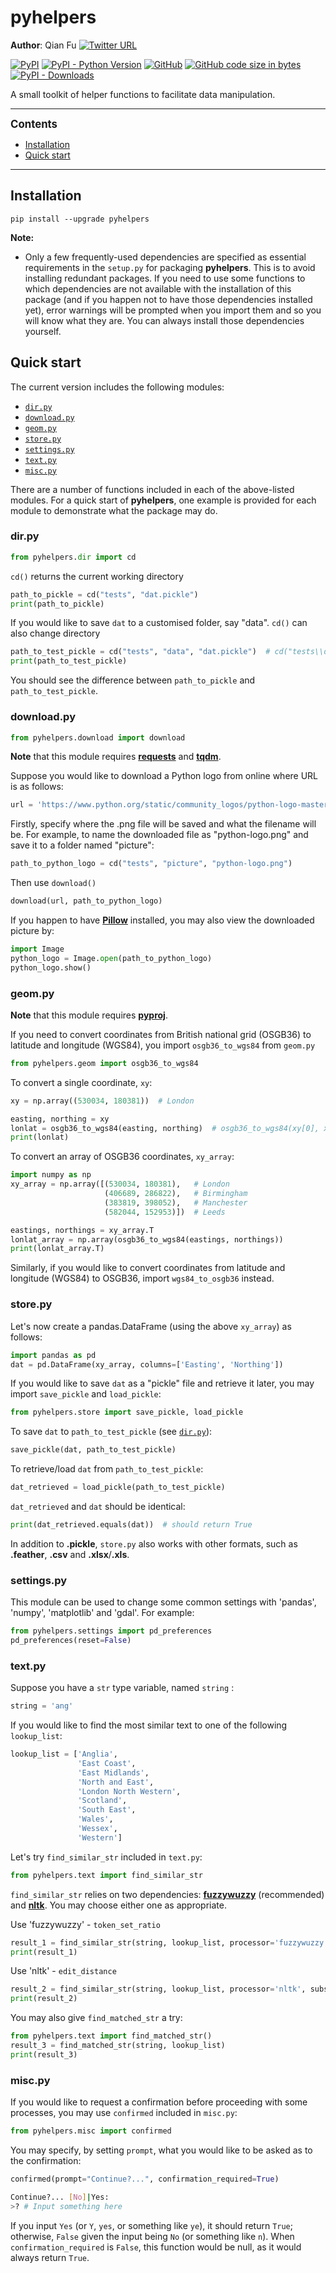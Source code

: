 # pyhelpers
**Author**: Qian Fu [![Twitter URL](https://img.shields.io/twitter/url/https/twitter.com/Qian_Fu?label=Follow&style=social)](https://twitter.com/Qian_Fu)

[![PyPI](https://img.shields.io/pypi/v/pyhelpers?color=important&label=PyPI)](https://pypi.org/project/pyhelpers/)
[![PyPI - Python Version](https://img.shields.io/pypi/pyversions/pyhelpers?label=Python)](https://www.python.org/downloads/windows/)
[![GitHub](https://img.shields.io/github/license/mikeqfu/pyhelpers?color=green&label=License)](https://github.com/mikeqfu/pyhelpers/blob/master/LICENSE)
[![GitHub code size in bytes](https://img.shields.io/github/languages/code-size/mikeqfu/pyhelpers?color=yellowgreen&label=Code%20size)](https://github.com/mikeqfu/pyhelpers/tree/master/pyhelpers)
[![PyPI - Downloads](https://img.shields.io/pypi/dm/pyhelpers?color=yellow&label=Downloads)](https://pypistats.org/packages/pyhelpers)

A small toolkit of helper functions to facilitate data manipulation. 



------

**<span style="font-size:larger;">Contents</span>**

- [Installation](#installation)
- [Quick start](#quick-start)

------



## Installation <a name="installation"></a>

```
pip install --upgrade pyhelpers
```

**Note:**

- Only a few frequently-used dependencies are specified as essential requirements in the `setup.py` for packaging **pyhelpers**. This is to avoid installing redundant packages. If you need to use some functions to which dependencies are not available with the installation of this package (and if you happen not to have those dependencies installed yet), error warnings will be prompted when you import them and so you will know what they are. You can always install those dependencies yourself. 



## Quick start <a name="quick-start"></a>

The current version includes the following modules: 

- [`dir.py`](#dir_py)
- [`download.py`](#download)
- [`geom.py`](#geom)
- [`store.py`](#store)
- [`settings.py`](#settings)
- [`text.py`](#text)
- [`misc.py`](#misc)

There are a number of functions included in each of the above-listed modules. For a quick start of **pyhelpers**, one example is provided for each module to demonstrate what the package may do. 



### dir.py <a name="dir_py"></a>

```python
from pyhelpers.dir import cd
```

`cd()` returns the current working directory

```python
path_to_pickle = cd("tests", "dat.pickle")
print(path_to_pickle)
```

If you would like to save `dat` to a customised folder, say "data". `cd()` can also change directory

```python
path_to_test_pickle = cd("tests", "data", "dat.pickle")  # cd("tests\\data\\dat.pickle")
print(path_to_test_pickle)
```

You should see the difference between `path_to_pickle` and `path_to_test_pickle`.



### download.py <a name="download"></a>

```python
from pyhelpers.download import download
```

**Note** that this module requires [**requests**](https://2.python-requests.org/en/master/) and [**tqdm**](https://pypi.org/project/tqdm/).

Suppose you would like to download a Python logo from online where URL is as follows:

```python
url = 'https://www.python.org/static/community_logos/python-logo-master-v3-TM.png'
```

Firstly, specify where the .png file will be saved and what the filename will be. For example, to name the downloaded file as "python-logo.png" and save it to a folder named "picture":

```python
path_to_python_logo = cd("tests", "picture", "python-logo.png")
```

Then use `download()`

```python
download(url, path_to_python_logo)
```

If you happen to have [**Pillow**](https://pypi.org/project/Pillow/) installed, you may also view the downloaded picture by:

```python
import Image
python_logo = Image.open(path_to_python_logo)
python_logo.show()
```



### geom.py <a name="geom"></a>

**Note** that this module requires [**pyproj**](https://pypi.org/project/pyproj/).

If you need to convert coordinates from British national grid (OSGB36) to latitude and longitude (WGS84), you import  `osgb36_to_wgs84` from `geom.py`

```python
from pyhelpers.geom import osgb36_to_wgs84
```

To convert a single coordinate, `xy`:

```python
xy = np.array((530034, 180381))  # London

easting, northing = xy
lonlat = osgb36_to_wgs84(easting, northing)  # osgb36_to_wgs84(xy[0], xy[1])
print(lonlat)
```

To convert an array of OSGB36 coordinates, `xy_array`:

```python
import numpy as np
xy_array = np.array([(530034, 180381),   # London
                     (406689, 286822),   # Birmingham
                     (383819, 398052),   # Manchester
                     (582044, 152953)])  # Leeds

eastings, northings = xy_array.T
lonlat_array = np.array(osgb36_to_wgs84(eastings, northings))
print(lonlat_array.T)
```

Similarly, if you would like to convert coordinates from latitude and longitude (WGS84) to OSGB36, import `wgs84_to_osgb36` instead.



### store.py <a name="store"></a>

Let's now create a pandas.DataFrame (using the above `xy_array`) as follows:

```python
import pandas as pd
dat = pd.DataFrame(xy_array, columns=['Easting', 'Northing'])
```

If you would like to save `dat` as a "pickle" file and retrieve it later, you may import `save_pickle` and `load_pickle`:

```python
from pyhelpers.store import save_pickle, load_pickle
```

To save `dat` to `path_to_test_pickle` (see [`dir.py`](#dir_py)):

```python
save_pickle(dat, path_to_test_pickle)
```

To retrieve/load `dat` from `path_to_test_pickle`:

```python
dat_retrieved = load_pickle(path_to_test_pickle)
```

`dat_retrieved` and `dat`  should be identical:

```python
print(dat_retrieved.equals(dat))  # should return True
```

In addition to **.pickle**, `store.py` also works with other formats, such as **.feather**, **.csv** and **.xlsx**/**.xls**.



### settings.py <a name="settings"></a>

This module can be used to change some common settings with 'pandas', 'numpy', 'matplotlib' and 'gdal'. For example:

```python
from pyhelpers.settings import pd_preferences
pd_preferences(reset=False)
```



### text.py <a name="text"></a>

Suppose you have a `str` type variable, named `string` :

```python
string = 'ang'
```

If you would like to find the most similar text to one of the following `lookup_list`:

```python
lookup_list = ['Anglia',
               'East Coast',
               'East Midlands',
               'North and East',
               'London North Western',
               'Scotland',
               'South East',
               'Wales',
               'Wessex',
               'Western']
```

Let's try `find_similar_str` included in `text.py`:

```python
from pyhelpers.text import find_similar_str
```

`find_similar_str` relies on two dependencies: [**fuzzywuzzy**](https://github.com/seatgeek/fuzzywuzzy) (recommended) and [**nltk**](https://www.nltk.org/). You may choose either one as appropriate. 

Use 'fuzzywuzzy' - `token_set_ratio`

```python
result_1 = find_similar_str(string, lookup_list, processor='fuzzywuzzy')
print(result_1)
```

Use 'nltk' - `edit_distance`

```python
result_2 = find_similar_str(string, lookup_list, processor='nltk', substitution_cost=100)
print(result_2)
```

You may also give `find_matched_str` a try:

```python
from pyhelpers.text import find_matched_str()
result_3 = find_matched_str(string, lookup_list)
print(result_3)
```



### misc.py <a name="misc"></a>

If you would like to request a confirmation before proceeding with some processes, you may use `confirmed` included in `misc.py`:

```python
from pyhelpers.misc import confirmed
```

You may specify, by setting `prompt`, what you would like to be asked as to the confirmation:

```python
confirmed(prompt="Continue?...", confirmation_required=True)
```

```bash
Continue?... [No]|Yes:
>? # Input something here
```

If you input `Yes` (or `Y`, `yes`, or something like `ye`), it should return `True`; otherwise, `False` given the input being `No` (or something like `n`). When `confirmation_required` is `False`, this function would be null, as it would always return `True`. 

